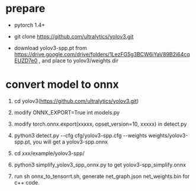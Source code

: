 # prepare
* pytorch 1.4+

* git clone https://github.com/ultralytics/yolov3.git

* download yolov3-spp.pt from https://drive.google.com/drive/folders/1LezFG5g3BCW6iYaV89B2i64cqEUZD7e0 , and place to yolov3/weights dir

# convert model to onnx
1. cd yolov3(https://github.com/ultralytics/yolov3.git)

2. modify ONNX_EXPORT=True int models.py

3. modify torch.onnx.export(xxxxx, opset_version=10, xxxxx) in detect.py

4. python3 detect.py --cfg cfg/yolov3-spp.cfg --weights weights/yolov3-spp.pt, you will get a yolov3-spp.onnx

5. cd xxx/example/yolov3-spp/

6. python3 simplify_yolov3_spp_onnx.py to get yolov3-spp_simplify.onnx

7. run sh onnx_to_tensorrt.sh, generate net_graph.json net_weights.bin for c++ code.

